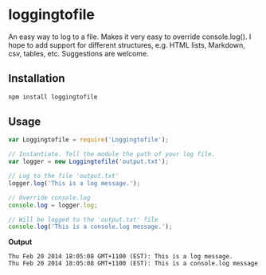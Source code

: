 # loggingtofile
An easy way to log to a file. Makes it very easy to override console.log(). I hope to add support for different structures, e.g. HTML lists, Markdown, csv, tables, etc. Suggestions are welcome.

## Installation

```js
npm install loggingtofile
```

## Usage

```js
var Loggingtofile = require('Loggingtofile');

// Instantiate. Tell the module the path of your log file.
var logger = new Loggingtofile('output.txt');

// Log to the file 'output.txt'
logger.log('This is a log message.');

// Override console.log
console.log = logger.log;

// Will be logged to the 'output.txt' file
console.log('This is a console.log message.');
```

**Output**

```
Thu Feb 20 2014 18:05:08 GMT+1100 (EST): This is a log message.
Thu Feb 20 2014 18:05:08 GMT+1100 (EST): This is a console.log message
```